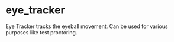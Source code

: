 # eye_tracker
Eye Tracker tracks the eyeball movement. Can be used for various purposes like test proctoring.
